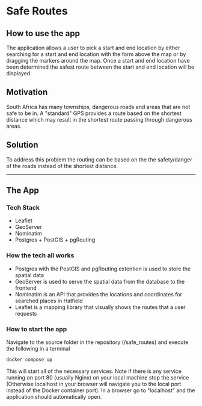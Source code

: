# Safe Routes

## How to use the app

The application allows a user to pick a start and end location by either searching for a start and end location with the form above the map or by dragging the markers around the map. Once a start and end location have been determined the safest route between the start and end location will be displayed.

## Motivation

South Africa has many townships, dangerous roads and areas that are not safe to be in. A "standard" GPS provides a route based on the shortest distance which may result in the shortest route passing through dangerous areas.

## Solution

To address this problem the routing can be based on the the safety/danger of the roads instead of the shortest distance.

---

## The App

### Tech Stack

- Leaflet
- GeoServer
- Nominatim
- Postgres + PostGIS + pgRouting

### How the tech all works

- Postgres with the PostGIS and pgRouting extention is used to store the spatial data
- GeoServer is used to serve the spatial data from the database to the frontend
- Nominatim is an API that provides the locations and coordinates for searched places in Hatfield
- Leaflet is a mapping library that visually shows the routes that a user requests

### How to start the app

Navigate to the source folder in the repository (/safe_routes) and execute the following in a terminal

```bash
docker compose up
```

This will start all of the necessary services. Note if there is any service running on port 80 (usually Nginx) on your local machine stop the service (Otherwise localhost in your browser will navigate you to the local port instead of the Docker container port). In a browser go to "localhost" and the application should automatically open.
